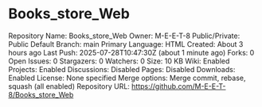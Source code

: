 # Books_store_Web

Repository Name: Books_store_Web
Owner: M-E-E-T-8
Public/Private: Public
Default Branch: main
Primary Language: HTML
Created: About 3 hours ago
Last Push: 2025-07-28T10:47:30Z (about 1 minute ago)
Forks: 0
Open Issues: 0
Stargazers: 0
Watchers: 0
Size: 10 KB
Wiki: Enabled
Projects: Enabled
Discussions: Disabled
Pages: Disabled
Downloads: Enabled
License: None specified
Merge options: Merge commit, rebase, squash (all enabled)
Repository URL: https://github.com/M-E-E-T-8/Books_store_Web
